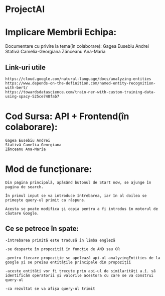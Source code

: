 # ProjectAI

# Implicare Membrii Echipa:
  Documentare cu privire la tema(în colaborare):
    Gagea Eusebiu Andrei
    Stativă Camelia-Georgiana
    Zănceanu Ana-Maria
  ## Link-uri utile
    https://cloud.google.com/natural-language/docs/analyzing-entities
    https://www.depends-on-the-definition.com/named-entity-recognition-with-bert/
    https://towardsdatascience.com/train-ner-with-custom-training-data-using-spacy-525ce748fab7
  # Cod Sursa: API + Frontend(în colaborare):
    Gagea Eusebiu Andrei
    Stativă Camelia-Georgiana
    Zănceanu Ana-Maria

  # Mod de funcționare:
    Din pagina principală, apăsând butonul de Start now, se ajunge în pagina de search. 
    
    În primul input se va introduce întrebarea, iar în al doilea se primește query-ul primit ca răspuns. 
    
    Acesta se poate modifica și copia pentru a fi introdus în motorul de căutare Google.
    
  ## Ce se petrece în spate:
    
    -întrebarea primită este tradusă în limba engleză
    
    -se desparte în propoziții în funcție de AND sau OR
    
    -pentru fiecare propoziție se apelează api-ul analyzingEntities de la google și se preiau entitățile principale din propoziții
    
    -aceste entități vor fi trecute prin api-ul de similarități a.î. să identificăm operatorii și valorile acestora cu care se va construi query-ul
    
    -ca rezultat se va afișa query-ul trimit
